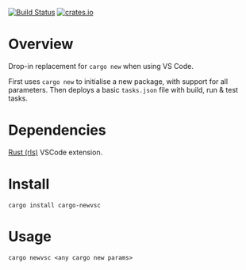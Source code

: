 [![Build Status](https://travis-ci.org/AdamSmith89/cargo-newvsc.svg?branch=master)](https://travis-ci.org/AdamSmith89/cargo-newvsc)
[![crates.io](https://img.shields.io/crates/v/cargo-newvsc.svg)](https://crates.io/crates/cargo-newvsc)
# Overview
Drop-in replacement for `cargo new` when using VS Code.

First uses `cargo new` to initialise a new package, with support for all parameters. Then deploys a basic `tasks.json` file with build, run & test tasks.

# Dependencies
[Rust (rls)](https://github.com/rust-lang/rls-vscode) VSCode extension.

# Install
`cargo install cargo-newvsc`

# Usage
`cargo newvsc <any cargo new params>`